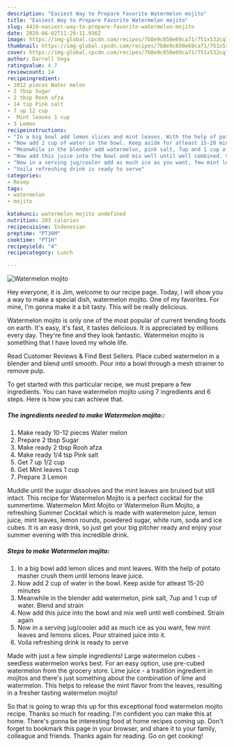 ```yaml
---
description: "Easiest Way to Prepare Favorite Watermelon mojito"
title: "Easiest Way to Prepare Favorite Watermelon mojito"
slug: 4419-easiest-way-to-prepare-favorite-watermelon-mojito
date: 2020-06-02T11:29:11.936Z
image: https://img-global.cpcdn.com/recipes/7b8e9c650e69ca71/751x532cq70/watermelon-mojito-recipe-main-photo.jpg
thumbnail: https://img-global.cpcdn.com/recipes/7b8e9c650e69ca71/751x532cq70/watermelon-mojito-recipe-main-photo.jpg
cover: https://img-global.cpcdn.com/recipes/7b8e9c650e69ca71/751x532cq70/watermelon-mojito-recipe-main-photo.jpg
author: Darrell Vega
ratingvalue: 4.7
reviewcount: 14
recipeingredient:
- 1012 pieces Water melon
- 2 tbsp Sugar
- 2 tbsp Rooh afza
- 14 tsp Pink salt
- 7 up 12 cup
-  Mint leaves 1 cup
- 3 Lemon
recipeinstructions:
- "In a big bowl add lemon slices and mint leaves. With the help of potato masher crush them until lemons leave juice."
- "Now add 2 cup of water in the bowl. Keep aside for atleast 15-20 minutes"
- "Meanwhile in the blender add watermelon, pink salt, 7up and 1 cup of water. Blend and strain"
- "Now add this juice into the bowl and mix well until well combined. Strain again"
- "Now in a serving jug/cooler add as much ice as you want, few mint leaves and lemons slices. Pour strained juice into it."
- "Voila refreshing drink is ready to serve"
categories:
- Resep
tags:
- watermelon
- mojito

katakunci: watermelon mojito undefined
nutrition: 203 calories
recipecuisine: Indonesian
preptime: "PT36M"
cooktime: "PT1H"
recipeyield: "4"
recipecategory: Lunch

---
```



![Watermelon mojito](https://img-global.cpcdn.com/recipes/7b8e9c650e69ca71/751x532cq70/watermelon-mojito-recipe-main-photo.jpg)

Hey everyone, it is Jim, welcome to our recipe page. Today, I will show you a way to make a special dish, watermelon mojito. One of my favorites. For mine, I'm gonna make it a bit tasty. This will be really delicious.

Watermelon mojito is only one of the most popular of current trending foods on earth. It's easy, it's fast, it tastes delicious. It is appreciated by millions every day. They're fine and they look fantastic. Watermelon mojito is something that I have loved my whole life.

Read Customer Reviews &amp; Find Best Sellers. Place cubed watermelon in a blender and blend until smooth. Pour into a bowl through a mesh strainer to remove pulp.


To get started with this particular recipe, we must prepare a few ingredients. You can have watermelon mojito using 7 ingredients and 6 steps. Here is how you can achieve that.

##### The ingredients needed to make Watermelon mojito::

1. Make ready 10-12 pieces Water melon
1. Prepare 2 tbsp Sugar
1. Make ready 2 tbsp Rooh afza
1. Make ready 1/4 tsp Pink salt
1. Get 7 up 1/2 cup
1. Get  Mint leaves 1 cup
1. Prepare 3 Lemon


Muddle until the sugar dissolves and the mint leaves are bruised but still intact. This recipe for Watermelon Mojito is a perfect cocktail for the summertime. Watermelon Mint Mojito or Watermelon Rum Mojito, a refreshing Summer Cocktail which is made with watermelon juice, lemon juice, mint leaves, lemon rounds, powdered sugar, white rum, soda and ice cubes. It is an easy drink, so just get your big pitcher ready and enjoy your summer evening with this incredible drink. 

##### Steps to make Watermelon mojito:

1. In a big bowl add lemon slices and mint leaves. With the help of potato masher crush them until lemons leave juice.
1. Now add 2 cup of water in the bowl. Keep aside for atleast 15-20 minutes
1. Meanwhile in the blender add watermelon, pink salt, 7up and 1 cup of water. Blend and strain
1. Now add this juice into the bowl and mix well until well combined. Strain again
1. Now in a serving jug/cooler add as much ice as you want, few mint leaves and lemons slices. Pour strained juice into it.
1. Voila refreshing drink is ready to serve


Made with just a few simple ingredients! Large watermelon cubes - seedless watermelon works best. For an easy option, use pre-cubed watermelon from the grocery store. Lime juice - a tradition ingredient in mojitos and there&#39;s just something about the combination of lime and watermelon. This helps to release the mint flavor from the leaves, resulting in a fresher tasting watermelon mojito! 

So that is going to wrap this up for this exceptional food watermelon mojito recipe. Thanks so much for reading. I'm confident you can make this at home. There's gonna be interesting food at home recipes coming up. Don't forget to bookmark this page in your browser, and share it to your family, colleague and friends. Thanks again for reading. Go on get cooking!
